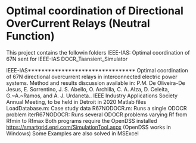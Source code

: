 # Optimal coordination of Directional OverCurrent Relays (Neutral Function)
This project contains the followin folders
IEEE-IAS: Optimal coordination of 67N sent for IEEE-IAS
DOCR_Taansient_Simulator

IEEE-IAS********************************
Optimal coordination of 67N directional overcurrent relays  in interconnected electric power systems.
Method and results discussion available in:
P.M. De Oliveira-De Jesus, E. Sorrentino, J. S. Abello, O. Archilla, C. A. Alza, D. Celeita, G.~A.~Ramos, and A. J. Urdaneta..
IEEE Industry Applications Society Annual Meeting, to be held in Detroit in 2020
Matlab files  
LoadDatabase.m: Case study data
R67NODOCR.m: Runs a single ODOCR problem
iterR67NODOCR: Runs several ODOCR problems varying Rf from Rfmin to Rfmax
Both programs require the OpenDSS installed
https://smartgrid.epri.com/SimulationTool.aspx (OpenDSS works in Windows)
Some Examples are also solved in MSExcel

